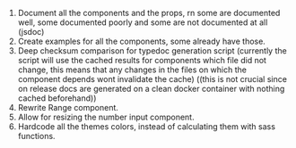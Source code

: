 1. Document all the components and the props, rn some are documented well, some documented poorly and some are not documented at all (jsdoc)
2. Create examples for all the components, some already have those.
3. Deep checksum comparison for typedoc generation script (currently the script will use the cached results for components which file did not change, this means that any changes in the files on which the component depends wont invalidate the cache) ((this is not crucial since on release docs are generated on a clean docker container with nothing cached beforehand))
4. Rewrite Range component.
5. Allow for resizing the number input component.
6. Hardcode all the themes colors, instead of calculating them with sass functions.
